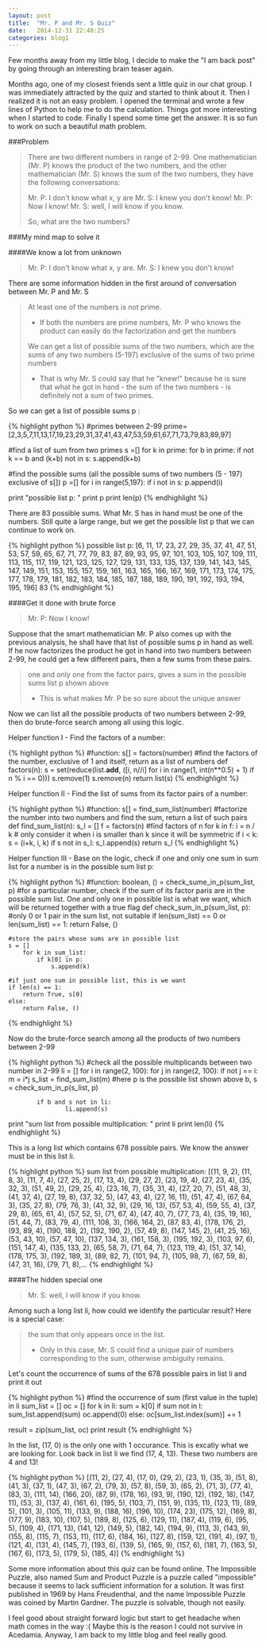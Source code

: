 ```yaml
---
layout: post
title:  "Mr. P and Mr. S Quiz"
date:   2014-12-31 22:48:25
categories: blog1
---
```

Few months away from my little blog, I decide to make the "I am back post" by going through an interesting brain teaser again.

Months ago, one of my closest friends sent a little quiz in our chat group. I was immediately attracted by the quiz and started to think about it. Then I realized it is not an easy problem. I opened the terminal and wrote a few lines of Python to help me to do the calculation. Things got more interesting when I started to code. Finally I spend some time get the answer. It is so fun to work on such a beautiful math problem.


###Problem

>There are two different numbers in range of 2-99. One mathematician (Mr. P) knows the product of the two numbers, and the other mathematician (Mr. S) knows the sum of the two numbers, they have the following conversations:
>
>Mr. P: I don't know what x, y are 
>Mr. S: I knew you don't know! 
>Mr. P: Now I know! 
>Mr. S: well, I will know if you know.
>
>So, what are the two numbers?


###My mind map to solve it

####We know a lot from unknown

>Mr. P: I don't know what x, y are. 
>Mr. S: I knew you don't know!


There are some information hidden in the first around of conversation between Mr. P and Mr. S

>At least one of the numbers is not prime. 
>
>- If both the numbers are prime numbers, Mr. P who knows the product can easily do the factorization and get the numbers
>
>We can get a list of possible sums of the two numbers, which are the sums of any two numbers (5-197) exclusive of the sums of two prime numbers 
>
>- That is why Mr. S could say that he "knew!" because he is sure that what he got in hand - the sum of the two numbers - is definitely not a sum of two primes.


So we can get a list of possible sums p :


{% highlight python %}
#primes between 2-99
prime=[2,3,5,7,11,13,17,19,23,29,31,37,41,43,47,53,59,61,67,71,73,79,83,89,97]

#find a list of sum from two primes
s =[]
for k in prime:
    for b in prime:
        if not k == b and (k+b) not in s:
            s.append(k+b)

#find the possible sums (all the possible sums of two numbers (5 - 197) exclusive of s[])
p =[]
for i in range(5,197):
    if i not in s:
        p.append(i)

print "possible list p: "
print p
print len(p)
{% endhighlight %}

There are 83 possible sums. What Mr. S has in hand must be one of the numbers. Still quite a large range, but we get the possible list p that we can continue to work on.

{% highlight python %}
possible list p: 
[6, 11, 17, 23, 27, 29, 35, 37, 41, 47, 51, 53, 57, 59, 65, 67, 71, 77, 79, 83, 87, 89, 93, 95, 97, 101, 103, 105, 107, 109, 111, 113, 115, 117, 119, 121, 123, 125, 127, 129, 131, 133, 135, 137, 139, 141, 143, 145, 147, 149, 151, 153, 155, 157, 159, 161, 163, 165, 166, 167, 169, 171, 173, 174, 175, 177, 178, 179, 181, 182, 183, 184, 185, 187, 188, 189, 190, 191, 192, 193, 194, 195, 196]
83
{% endhighlight %}

####Get it done with brute force

>Mr. P: Now I know!



Suppose that the smart mathematician Mr. P also comes up with the previous analysis, he shall have that list of possible sums p in hand as well. If he now factorizes the product he got in hand into two numbers between 2-99, he could get a few different pairs, then a few sums from these pairs.

>one and only one from the factor pairs, gives a sum in the possible sums list p shown above
>
>- This is what makes Mr. P be so sure about the unique answer



Now we can list all the possible products of two numbers between 2-99, then do brute-force search among all using this logic.


Helper function I - Find the factors of a number:

{% highlight python %}
#function: s[] = factors(number)
#find the factors of the number, exclusive of 1 and itself, return as a list of numbers
def factors(n):
    s = set(reduce(list.__add__,
                ([i, n//i] for i in range(1, int(n**0.5) + 1) if n % i == 0)))
    s.remove(1)
    s.remove(n)
    return list(s)
{% endhighlight %}

Helper function II - Find the list of sums from its factor pairs of a number:

{% highlight python %}
#function: s[] = find_sum_list(number)
#factorize the number into two numbers and find the sum, return a list of such pairs
def find_sum_list(n):
    s_l = []
    f = factors(n) #find factors of n
    for k in f:
        i = n / k
        # only consider it when i is smaller than k since it will be symmetric
        if i < k: 
            s = (i+k, i, k)
            if s not in s_l:
                s_l.append(s)
    return s_l
{% endhighlight %}

Helper function III - Base on the logic, check if one and only one sum in sum list for a number is in the possible sum list p:

{% highlight python %}
#function: boolean, () = check_sume_in_p(sum_list, p)
#for a particular number, check if the sum of its factor paris are in the possible sum list. One and only one in possible list is what we want, which will be returned together with a true flag
def check_sum_in_p(sum_list, p):
    #only 0 or 1 pair in the sum list, not suitable
    if len(sum_list) == 0 or len(sum_list) == 1:
        return False, ()

    #store the pairs whose sums are in possible list
    s = [] 
        for k in sum_list:
            if k[0] in p:
                s.append(k)

    #if just one sum in possible list, this is we want
    if len(s) == 1: 
        return True, s[0]
    else:
        return False, ()
{% endhighlight %}

Now do the brute-force search among all the products of two numbers between 2-99

{% highlight python %}
#check all the possible multiplicands between two number in 2-99
li = []
for i in range(2, 100):
    for j in range(2, 100):
        if not j == i:
            m = i*j
            s_list = find_sum_list(m)
            #here p is the possible list shown above
            b, s = check_sum_in_p(s_list, p)

            if b and s not in li:
                    li.append(s)

print "sum list from possible multiplication: "
print li
print len(li)
{% endhighlight %}

This is a long list which contains 678 possible pairs. We know the answer must be in this list li.

{% highlight python %}
sum list from possible multiplication: 
[(11, 9, 2), (11, 8, 3), (11, 7, 4), (27, 25, 2), (17, 13, 4), (29, 27, 2), (23, 19, 4), (27, 23, 4), (35, 32, 3), (51, 49, 2), (29, 25, 4), (23, 16, 7), (35, 31, 4), (27, 20, 7), (51, 48, 3), (41, 37, 4), (27, 19, 8), (37, 32, 5), (47, 43, 4), (27, 16, 11), (51, 47, 4), (67, 64, 3), (35, 27, 8), (79, 76, 3), (41, 32, 9), (29, 16, 13), (57, 53, 4), (59, 55, 4), (37, 29, 8), (65, 61, 4), (57, 52, 5), (71, 67, 4), (47, 40, 7), (77, 73, 4), (35, 19, 16), (51, 44, 7), (83, 79, 4), (111, 108, 3), (166, 164, 2), (87, 83, 4), (178, 176, 2), (93, 89, 4), (190, 188, 2), (192, 190, 2), (57, 49, 8), (147, 145, 2), (41, 25, 16), (53, 43, 10), (57, 47, 10), (137, 134, 3), (161, 158, 3), (195, 192, 3), (103, 97, 6), (151, 147, 4), (135, 133, 2), (65, 58, 7), (71, 64, 7), (123, 119, 4), (51, 37, 14), (178, 175, 3), (192, 189, 3), (89, 82, 7), (101, 94, 7), (105, 98, 7), (67, 59, 8), (47, 31, 16), (79, 71, 8),...
{% endhighlight %}

####The hidden special one

>Mr. S: well, I will know if you know.



Among such a long list li, how could we identify the particular result? Here is a special case:



>the sum that only appears once in the list.
>
>- Only in this case, Mr. S could find a unique pair of numbers corresponding to the sum, otherwise ambiguity remains.



Let's count the occurrence of sums of the 678 possible pairs in list li and print it out

{% highlight python %}
#find the occurrence of sum (first value in the tuple) in li
sum_list = []
oc = []
for k in li:
    sum = k[0]
    if sum not in l:
        sum_list.append(sum)
        oc.append(0)
    else:
        oc[sum_list.index(sum)] += 1

result = zip(sum_list, oc)
print result
{% endhighlight %}

In the list, (17, 0) is the only one with 1 occurance. This is excatly what we are looking for. Look back in list li we find (17, 4, 13). These two numbers are 4 and 13!

{% highlight python %}
[(11, 2), (27, 4), (17, 0), (29, 2), (23, 1), (35, 3), (51, 8), (41, 3), (37, 1), (47, 3), (67, 2), (79, 3), (57, 8), (59, 3), (65, 2), (71, 3), (77, 4), (83, 3), (111, 14), (166, 20), (87, 9), (178, 16), (93, 9), (190, 12), (192, 18), (147, 11), (53, 3), (137, 4), (161, 6), (195, 5), (103, 7), (151, 9), (135, 11), (123, 11), (89, 5), (101, 3), (105, 11), (133, 9), (188, 16), (196, 10), (174, 23), (175, 12), (169, 8), (177, 9), (183, 10), (107, 5), (189, 8), (125, 6), (129, 11), (187, 4), (119, 6), (95, 5), (109, 4), (171, 13), (141, 12), (149, 5), (182, 14), (194, 9), (113, 3), (143, 9), (155, 8), (115, 7), (153, 11), (117, 6), (184, 16), (127, 8), (159, 12), (191, 4), (97, 1), (121, 4), (131, 4), (145, 7), (193, 6), (139, 5), (165, 9), (157, 6), (181, 7), (163, 5), (167, 6), (173, 5), (179, 5), (185, 4)]
{% endhighlight %}

Some more information about this quiz can be found online. The Impossible Puzzle, also named Sum and Product Puzzle is a puzzle called "impossible" because it seems to lack sufficient information for a solution. It was first published in 1969 by Hans Freudenthal, and the name Impossible Puzzle was coined by Martin Gardner. The puzzle is solvable, though not easily.

I feel good about straight forward logic but start to get headache when math comes in the way :( Maybe this is the reason I could not survive in Acedamia. Anyway, I am back to my little blog and feel really good.
